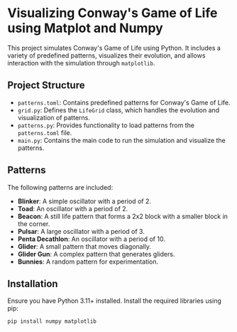 # Visualizing Conway's Game of Life using Matplot and Numpy

This project simulates Conway's Game of Life using Python. It includes a variety of predefined patterns, visualizes their evolution, and allows interaction with the simulation through `matplotlib`.

## Project Structure

- `patterns.toml`: Contains predefined patterns for Conway's Game of Life.
- `grid.py`: Defines the `LifeGrid` class, which handles the evolution and visualization of patterns.
- `patterns.py`: Provides functionality to load patterns from the `patterns.toml` file.
- `main.py`: Contains the main code to run the simulation and visualize the patterns.

## Patterns

The following patterns are included:

- **Blinker**: A simple oscillator with a period of 2.
- **Toad**: An oscillator with a period of 2.
- **Beacon**: A still life pattern that forms a 2x2 block with a smaller block in the corner.
- **Pulsar**: A large oscillator with a period of 3.
- **Penta Decathlon**: An oscillator with a period of 10.
- **Glider**: A small pattern that moves diagonally.
- **Glider Gun**: A complex pattern that generates gliders.
- **Bunnies**: A random pattern for experimentation.

## Installation

Ensure you have Python 3.11+ installed. Install the required libraries using pip:

```bash
pip install numpy matplotlib 
